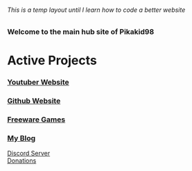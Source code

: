 ###### This is a temp layout until I learn how to code a better website

### Welcome to the main hub site of Pikakid98

# Active Projects
### [Youtuber Website](https://pikakid98.wordpress.com/)
### [Github Website](https://git-pikakid98.github.io/)
### [Freeware Games](https://pikakid98games.wordpress.com/)
### [My Blog](https://pikakid98blog.wordpress.com/)



[Discord Server](https://pikakid98.github.io/discord)
\
[Donations](https://pikakid98.github.io/donate)

